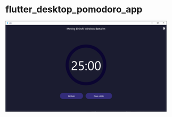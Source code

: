 # flutter_desktop_pomodoro_app
![alt text](https://github.com/shohruxbek/flutter_desktop_pomodoro_app/blob/main/2022-05-12_193255.png?raw=true)

